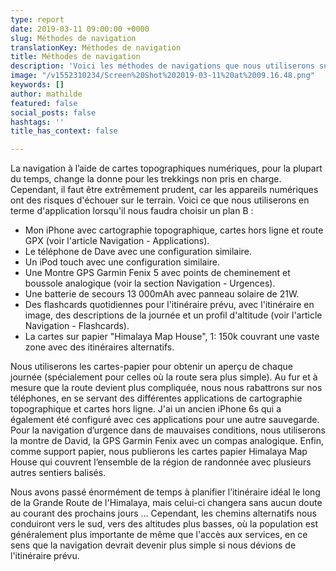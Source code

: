 ```yaml
---
type: report
date: 2019-03-11 09:00:00 +0000
slug: Méthodes de navigation
translationKey: Méthodes de navigation
title: Méthodes de navigation
description: 'Voici les méthodes de navigations que nous utiliserons sur la route. '
image: "/v1552310234/Screen%20Shot%202019-03-11%20at%2009.16.48.png"
keywords: []
author: mathilde
featured: false
social_posts: false
hashtags: ''
title_has_context: false

---
```

La navigation à l’aide de cartes topographiques numériques, pour la plupart du temps, change la donne pour les trekkings non pris en charge. Cependant, il faut être extrêmement prudent, car les appareils numériques ont des risques d'échouer sur le terrain. Voici ce que nous utiliserons en terme d'application lorsqu'il nous faudra choisir un plan B : 

* Mon iPhone avec cartographie topographique, cartes hors ligne et route GPX (voir l'article Navigation -  Applications).
* Le téléphone de Dave avec une configuration similaire.
* Un iPod touch avec une configuration similaire.
* Une Montre GPS Garmin Fenix 5 avec points de cheminement et boussole analogique (voir la section Navigation - Urgences).
* Une batterie de secours 13 000mAh avec panneau solaire de 21W.
* Des flashcards quotidiennes pour l'itinéraire prévu, avec l'itinéraire en image, des descriptions de la journée et un profil d'altitude (voir l'article Navigation - Flashcards).
* La cartes sur papier "Himalaya Map House", 1: 150k couvrant une vaste zone avec des itinéraires alternatifs.

Nous utiliserons les cartes-papier pour obtenir un aperçu de chaque journée (spécialement pour celles où la route sera plus simple). Au fur et à mesure que la route devient plus compliquée, nous nous rabattrons sur nos téléphones, en se servant des différentes applications de cartographie topographique et cartes hors ligne. J'ai un ancien iPhone 6s qui a également été configuré avec ces applications pour une autre sauvegarde. Pour la navigation d’urgence dans de mauvaises conditions, nous utiliserons la montre de David, la GPS Garmin Fenix avec un compas analogique. Enfin, comme support papier, nous publierons les cartes papier Himalaya Map House qui couvrent l’ensemble de la région de randonnée avec plusieurs autres sentiers balisés.

Nous avons passé énormément de temps à planifier l’itinéraire idéal le long de la Grande Route de l'Himalaya, mais celui-ci changera sans aucun doute au courant des prochains jours ... Cependant, les chemins alternatifs nous conduiront vers le sud, vers des altitudes plus basses, où la population est généralement plus importante de même que l'accès aux services, en ce sens que la navigation devrait devenir plus simple si nous dévions de l'itinéraire prévu.